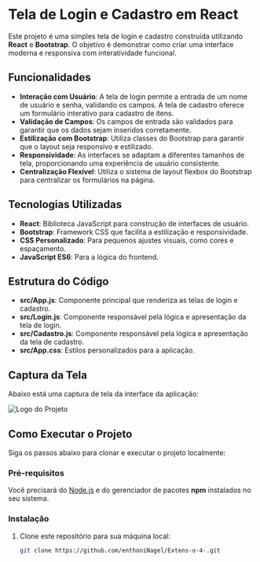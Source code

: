 # Tela de Login e Cadastro em React

Este projeto é uma simples tela de login e cadastro construída utilizando **React** e **Bootstrap**. O objetivo é demonstrar como criar uma interface moderna e responsiva com interatividade funcional.

## Funcionalidades

- **Interação com Usuário**: A tela de login permite a entrada de um nome de usuário e senha, validando os campos. A tela de cadastro oferece um formulário interativo para cadastro de itens.
- **Validação de Campos**: Os campos de entrada são validados para garantir que os dados sejam inseridos corretamente.
- **Estilização com Bootstrap**: Utiliza classes do Bootstrap para garantir que o layout seja responsivo e estilizado.
- **Responsividade**: As interfaces se adaptam a diferentes tamanhos de tela, proporcionando uma experiência de usuário consistente.
- **Centralização Flexível**: Utiliza o sistema de layout flexbox do Bootstrap para centralizar os formulários na página.

## Tecnologias Utilizadas

- **React**: Biblioteca JavaScript para construção de interfaces de usuário.
- **Bootstrap**: Framework CSS que facilita a estilização e responsividade.
- **CSS Personalizado**: Para pequenos ajustes visuais, como cores e espaçamento.
- **JavaScript ES6**: Para a lógica do frontend.

## Estrutura do Código

- **src/App.js**: Componente principal que renderiza as telas de login e cadastro.
- **src/Login.js**: Componente responsável pela lógica e apresentação da tela de login.
- **src/Cadastro.js**: Componente responsável pela lógica e apresentação da tela de cadastro.
- **src/App.css**: Estilos personalizados para a aplicação.

## Captura da Tela

Abaixo está uma captura de tela da interface da aplicação:

![Logo do Projeto](/assets/images/logo.png)

## Como Executar o Projeto

Siga os passos abaixo para clonar e executar o projeto localmente:

### Pré-requisitos

Você precisará do [Node.js](https://nodejs.org/) e do gerenciador de pacotes **npm** instalados no seu sistema.

### Instalação

1. Clone este repositório para sua máquina local:

   ```bash
   git clone https://github.com/enthoniNagel/Extens-o-4-.git
